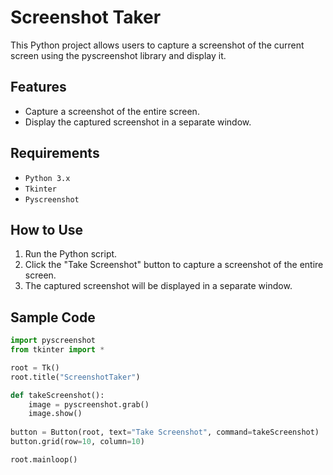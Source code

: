 # Screenshot Taker

This Python project allows users to capture a screenshot of the current screen using the pyscreenshot library and display it.

## Features

- Capture a screenshot of the entire screen.
- Display the captured screenshot in a separate window.

## Requirements

- ```Python 3.x```
- ```Tkinter``` 
- ```Pyscreenshot``` 

## How to Use

1. Run the Python script.
2. Click the "Take Screenshot" button to capture a screenshot of the entire screen.
3. The captured screenshot will be displayed in a separate window.

## Sample Code

```python
import pyscreenshot
from tkinter import *

root = Tk()
root.title("ScreenshotTaker")

def takeScreenshot():
    image = pyscreenshot.grab()
    image.show()
    
button = Button(root, text="Take Screenshot", command=takeScreenshot)
button.grid(row=10, column=10)

root.mainloop()
